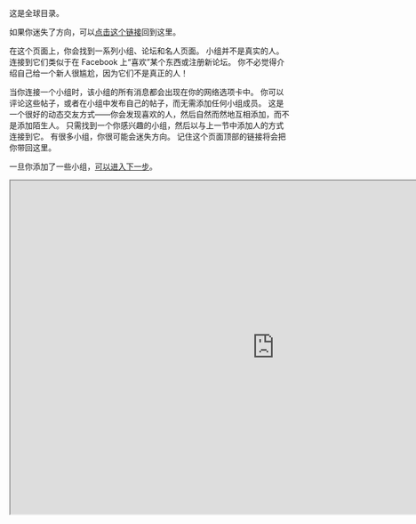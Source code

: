 这是全球目录。

如果你迷失了方向，可以<a href="help/Quick-Start-groupsandpages">点击这个链接</a>回到这里。

在这个页面上，你会找到一系列小组、论坛和名人页面。
小组并不是真实的人。连接到它们类似于在 Facebook 上“喜欢”某个东西或注册新论坛。
你不必觉得介绍自己给一个新人很尴尬，因为它们不是真正的人！

当你连接一个小组时，该小组的所有消息都会出现在你的网络选项卡中。
你可以评论这些帖子，或者在小组中发布自己的帖子，而无需添加任何小组成员。
这是一个很好的动态交友方式——你会发现喜欢的人，然后自然而然地互相添加，而不是添加陌生人。
只需找到一个你感兴趣的小组，然后以与上一节中添加人的方式连接到它。
有很多小组，你很可能会迷失方向。
记住这个页面顶部的链接将会把你带回这里。

一旦你添加了一些小组，<a href="help/Quick-Start-andfinally">可以进入下一步</a>。

<iframe src="https://dir.friendica.social/forum" width="950" height="600"></iframe>


